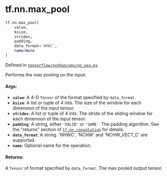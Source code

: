 <div itemscope itemtype="http://developers.google.com/ReferenceObject">
<meta itemprop="name" content="tf.nn.max_pool" />
<meta itemprop="path" content="Stable" />
</div>

# tf.nn.max_pool

``` python
tf.nn.max_pool(
    value,
    ksize,
    strides,
    padding,
    data_format='NHWC',
    name=None
)
```



Defined in [`tensorflow/python/ops/nn_ops.py`](/code/stable/tensorflow/python/ops/nn_ops.py).

Performs the max pooling on the input.

#### Args:

* <b>`value`</b>: A 4-D `Tensor` of the format specified by `data_format`.
* <b>`ksize`</b>: A list or tuple of 4 ints. The size of the window for each dimension
    of the input tensor.
* <b>`strides`</b>: A list or tuple of 4 ints. The stride of the sliding window for
    each dimension of the input tensor.
* <b>`padding`</b>: A string, either `'VALID'` or `'SAME'`. The padding algorithm.
    See the "returns" section of <a href="../../tf/nn/convolution.md"><code>tf.nn.convolution</code></a> for details.
* <b>`data_format`</b>: A string. 'NHWC', 'NCHW' and 'NCHW_VECT_C' are supported.
* <b>`name`</b>: Optional name for the operation.


#### Returns:

A `Tensor` of format specified by `data_format`.
The max pooled output tensor.